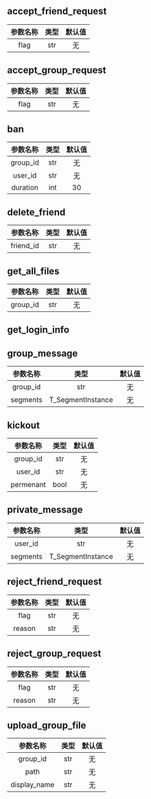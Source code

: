 ## accept_friend_request

|参数名称|类型|默认值|
|:---:|:---:|:---:|
|flag|str|无|
## accept_group_request

|参数名称|类型|默认值|
|:---:|:---:|:---:|
|flag|str|无|
## ban

|参数名称|类型|默认值|
|:---:|:---:|:---:|
|group_id|str|无|
|user_id|str|无|
|duration|int|30|
## delete_friend

|参数名称|类型|默认值|
|:---:|:---:|:---:|
|friend_id|str|无|
## get_all_files

|参数名称|类型|默认值|
|:---:|:---:|:---:|
|group_id|str|无|
## get_login_info

## group_message

|参数名称|类型|默认值|
|:---:|:---:|:---:|
|group_id|str|无|
|segments|T_SegmentInstance|无|
## kickout

|参数名称|类型|默认值|
|:---:|:---:|:---:|
|group_id|str|无|
|user_id|str|无|
|permenant|bool|无|
## private_message

|参数名称|类型|默认值|
|:---:|:---:|:---:|
|user_id|str|无|
|segments|T_SegmentInstance|无|
## reject_friend_request

|参数名称|类型|默认值|
|:---:|:---:|:---:|
|flag|str|无|
|reason|str|无|
## reject_group_request

|参数名称|类型|默认值|
|:---:|:---:|:---:|
|flag|str|无|
|reason|str|无|
## upload_group_file

|参数名称|类型|默认值|
|:---:|:---:|:---:|
|group_id|str|无|
|path|str|无|
|display_name|str|无|
